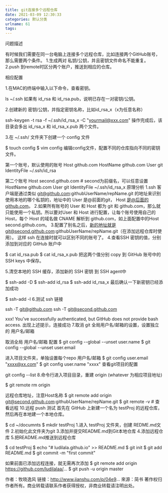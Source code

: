 ```yaml
---
title: git连接多个远程仓库
date: 2021-03-09 12:30:33
categories: 默认分类
urlname: 61
tags:
---
```

<!--markdown-->问题描述

有时候我们需要在同一台电脑上连接多个远程仓库，比如连接两个GitHub账号，那么需要两个条件。
1.生成两对 私钥/公钥，并且密钥文件命名不能重复。
2.push 到remote时区分两个账户，推送到相应的仓库。

相应配置

1.在MAC的终端中输入以下命令，查看密钥。

ls ~/.ssh
如果有 id_rsa 和 id_rsa.pub，说明已存在一对密钥/公钥。

2.创建新的 密钥/公钥，并指定密钥名称，比如id_rsa_x（x为任意名称）

ssh-keygen -t rsa -f ~/.ssh/id_rsa_x -C "yourmail@xxx.com"
操作完成后，该目录会多出 id_rsa_x 和 id_rsa_x.pub 两个文件。

3.在 ~/.ssh/ 文件夹下创建一个 config 文件

$ touch config
$ vim config
编辑config文件，配置不同的仓库指向不同的密钥文件。

第一个账号，默认使用的账号
Host github.com
HostName github.com
User git
IdentityFile ~/.ssh/id_rsa

第二个账号
Host second.github.com # second为前缀名，可以任意设置
HostName github.com
User git
IdentityFile ~/.ssh/id_rsa_x
原理分析
1.ssh 客户端是通过类似 git@github.com:githubUserName/repName.git 的地址来识别使用本地的哪个私钥的，地址中的 User 是@前面的git， Host 是@后面的github.com。
2.如果所有账号的 User 和 Host 都为 git 和 github.com，那么就只能使用一个私钥。所以要对User 和 Host 进行配置，让每个账号使用自己的 Host，每个 Host 的域名做 CNAME 解析到 github.com，如上面配置中的Host second.github.com。
3.配置了别名之后，新的地址就是git@second.github.com:githubUserName/repName.git（在添加远程仓库时使用）。
这样 ssh 在连接时就可以区别不同的账号了。
4.查看SSH 密钥的值，分别添加到对应的 GitHub 账户中

$ cat id_rsa.pub
$ cat id_rsa_x.pub
把这两个值分别 copy 到 GitHub 账号中的 SSH keys 中保存。

5.清空本地的 SSH 缓存，添加新的 SSH 密钥 到 SSH agent中

$ ssh-add -D
$ ssh-add id_rsa
$ ssh-add id_rsa_x
最后确认一下新密钥已经添加成功

$ ssh-add -l
6.测试 ssh 链接

ssh -T git@github.com
ssh -T git@second.github.com

xxx! You’ve successfully authenticated, but GitHub does not provide bash access.
出现上述提示，连接成功
7.取消 git 全局用户名/邮箱的设置，设置独立的 用户名/邮箱

取消全局 用户名/邮箱 配置
$ git config --global --unset user.name
$ git config --global --unset user.email

进入项目文件夹，单独设置每个repo 用户名/邮箱
$ git config user.email "xxxx@xx.com"
$ git config user.name "xxxx"
查看git项目的配置

git config --list
8.命令行进入项目目录，重建 origin (whatever 为相应项目地址)

$ git remote rm origin

远程仓库地址，注意Host名称
$ git remote add origin git@second.github.com:githubUserName/repName.git
$ git remote -v # 查看远程
10.远程 push 测试
首先在 GitHub 上新建一个名为 testProj 的远程仓库，然后再在本地建一个本地仓库。

$ cd ~/documnts
$ mkdir testProj
1.进入 testProj 文件夹，创建 REDME.md文件
2.初始化此文件夹为git
3.添加并提交README.md到Git本地仓库
4.添加远程仓库
5.把README.md推送到远程仓库

$ cd testProj
$ echo "# ludilala.github.io" >> README.md
$ git init
$ git add README.md
$ git commit -m "first commit"

如果前面已添加远程连接，就无需再次添加
$ git remote add origin https://github.com/ludilalaa/...
$ git push -u origin master

作者：牧晓逸风
链接：http://www.jianshu.com/p/04e9...
來源：简书
著作权归作者所有。商业转载请联系作者获得授权，非商业转载请注明出处。